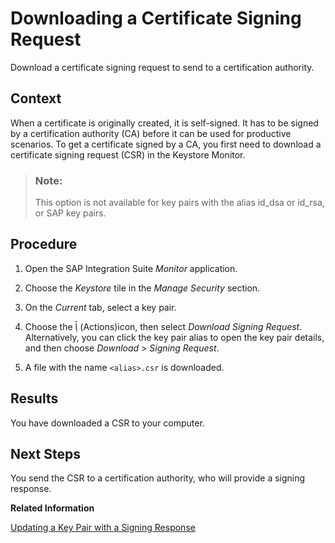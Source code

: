 <!-- copyb199dbe8c59e49ac933f29337c853d6e -->

<link rel="stylesheet" type="text/css" href="../css/sap-icons.css"/>

# Downloading a Certificate Signing Request

Download a certificate signing request to send to a certification authority.



<a name="copyb199dbe8c59e49ac933f29337c853d6e__context_N10014_N10011_N10001"/>

## Context

When a certificate is originally created, it is self-signed. It has to be signed by a certification authority \(CA\) before it can be used for productive scenarios. To get a certificate signed by a CA, you first need to download a certificate signing request \(CSR\) in the Keystore Monitor.

> ### Note:  
> This option is not available for key pairs with the alias id\_dsa or id\_rsa, or SAP key pairs.



## Procedure

1.  Open the SAP Integration Suite *Monitor* application.

2.  Choose the *Keystore* tile in the *Manage Security* section.

3.  On the *Current* tab, select a key pair.

4.  Choose the <span class="SAP-icons-V5"></span> \(Actions\)icon, then select *Download Signing Request*. Alternatively, you can click the key pair alias to open the key pair details, and then choose *Download* \> *Signing Request*.

5.  A file with the name `<alias>.csr` is downloaded.




## Results

You have downloaded a CSR to your computer.



<a name="copyb199dbe8c59e49ac933f29337c853d6e__postreq_j1n_sqf_gfb"/>

## Next Steps

You send the CSR to a certification authority, who will provide a signing response.

**Related Information**  


 <?sap-ot O2O class="- topic/link " href="5490ca7917b64ef3803d9f34c542db70.xml" text="" desc="" xtrc="link:1" xtrf="file:/home/builder/src/dita-all/atv1706604823332/loiocc0ab4c7365e43bbbee9eae27deb32da_en-US/src/content/localization/en-us/b199dbe8c59e49ac933f29337c853d6e.xml" output-class="" outputTopicFile="file:/home/builder/tp.net.sf.dita-ot/2.3/plugins/com.elovirta.dita.markdown_1.3.0/xsl/dita2markdownImpl.xsl" ?> 

[Updating a Key Pair with a Signing Response](../50-Development/updating-a-key-pair-with-a-signing-response-4242f01.md "Upload a signing response from a certification authority and use it to update the key pair in your keystore, keeping the alias of the keystore entry unchanged.")

